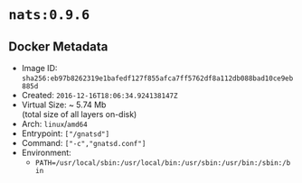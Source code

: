 # `nats:0.9.6`

## Docker Metadata

- Image ID: `sha256:eb97b8262319e1bafedf127f855afca7ff5762df8a112db088bad10ce9eb885d`
- Created: `2016-12-16T18:06:34.924138147Z`
- Virtual Size: ~ 5.74 Mb  
  (total size of all layers on-disk)
- Arch: `linux`/`amd64`
- Entrypoint: `["/gnatsd"]`
- Command: `["-c","gnatsd.conf"]`
- Environment:
  - `PATH=/usr/local/sbin:/usr/local/bin:/usr/sbin:/usr/bin:/sbin:/bin`
